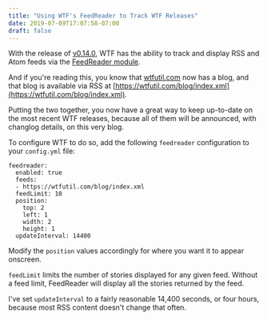 ```yaml
---
title: "Using WTF's FeedReader to Track WTF Releases"
date: 2019-07-09T17:07:58-07:00
draft: false
---
```


With the release of [v0.14.0](https://github.com/wtfutil/wtf/releases/tag/v0.14.0), WTF has the ability to track and display RSS and Atom feeds via the [FeedReader module](/modules/feedreader/).

And if you're reading this, you know that [wtfutil.com](https://wtfutil.com) now has a blog, and that blog is available via RSS at [https://wtfutil.com/blog/index.xml](https://wtfutil.com/blog/index.xml).

Putting the two together, you now have a great way to keep up-to-date on the most recent WTF releases, because all of them will be announced, with changlog details, on this very blog.

To configure WTF to do so, add the following `feedreader` configuration to your `config.yml` file:

```console
feedreader:
  enabled: true
  feeds:
  - https://wtfutil.com/blog/index.xml
  feedLimit: 10
  position:
    top: 2
    left: 1
    width: 2
    height: 1
  updateInterval: 14400
```

Modify the `position` values accordingly for where you want it to appear onscreen.

`feedLimit` limits the number of stories displayed for any given feed. Without a feed limit, FeedReader will display all the stories returned by the feed.

I've set `updateInterval` to a fairly reasonable 14,400 seconds, or four hours, because most RSS content doesn't change that often.